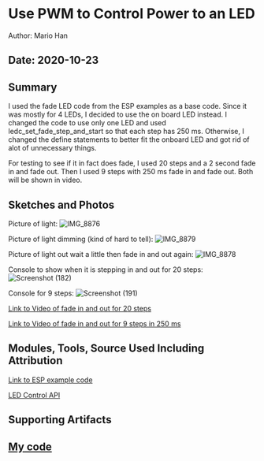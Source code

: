 #  Use PWM to Control Power to an LED

Author: Mario Han

Date: 2020-10-23
-----

## Summary

I used the fade LED code from the ESP examples as a base code. Since it was mostly for 4 LEDs, I decided to use the on board LED instead. I changed the code to use only one LED and used ledc_set_fade_step_and_start so that each step has 250 ms. Otherwise, I changed the define statements to better fit the onboard LED and got rid of alot of unnecessary things.

For testing to see if it in fact does fade, I used 20 steps and a 2 second fade in and fade out.
Then I used 9 steps with 250 ms fade in and fade out. Both will be shown in video.

## Sketches and Photos

Picture of light:
![IMG_8876](https://user-images.githubusercontent.com/45515930/97055822-928c3e00-1555-11eb-9094-c5bf6cc90ae2.JPG)

Picture of light dimming (kind of hard to tell):
![IMG_8879](https://user-images.githubusercontent.com/45515930/97055846-9f109680-1555-11eb-9b47-5bb375adf01f.JPG)

Picture of light out wait a little then fade in and out again:
![IMG_8878](https://user-images.githubusercontent.com/45515930/97055877-aa63c200-1555-11eb-8fac-566b13de5ff4.JPG)

Console to show when it is stepping in and out for 20 steps:
![Screenshot (182)](https://user-images.githubusercontent.com/45515930/97055964-daab6080-1555-11eb-91ae-8158705929f0.png)

Console for 9 steps:
![Screenshot (191)](https://user-images.githubusercontent.com/45515930/97066163-33442300-1581-11eb-8b0b-90769b6c4f96.png)

[Link to Video of fade in and out for 20 steps](https://drive.google.com/file/d/1tS9BKep251H9M232fgNTiYPOap8BtMRf/view?usp=sharing)

[Link to Video of fade in and out for 9 steps in 250 ms](https://drive.google.com/file/d/10L7RIYDTvl1qdMQd7TlP8_zHPJCK9ftk/view?usp=sharing)

## Modules, Tools, Source Used Including Attribution

[Link to ESP example code](https://github.com/espressif/esp-idf/tree/master/examples/peripherals/ledc)

[LED Control API](https://docs.espressif.com/projects/esp-idf/en/latest/esp32/api-reference/peripherals/ledc.html)

## Supporting Artifacts

[My code](https://github.com/BU-EC444/Han-Mario-1/tree/master/skills/cluster-3/24/code)
-----

